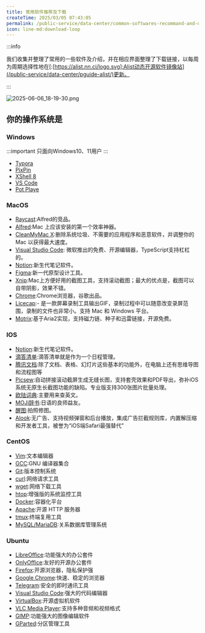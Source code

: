```yaml
---
title: 常用软件推荐及下载
createTime: 2025/03/05 07:43:05
permalink: /public-service/data-center/common-softwares-recommand-and-download/
icon: line-md:download-loop
---
```


:::info

我们收集并整理了常用的一些软件及介绍，并在相应界面整理了下载链接，以每周为周期选择性地在[:[https://alist.nn.ci/logo.svg]:Alist动态开源软件镜像站](/public-service/data-center/pguide-alist/)更新。

:::

<LinkCard icon="mdi:cube" href="https://download-recommend.pguide.cloud" title="常用软件推荐及下载页" description="Common Softwares recommend & download"></LinkCard>

![2025-06-06_18-19-30.png](../../../.vuepress/public/src/2025-06-06_18-19-30.png)

## 你的操作系统是
### Windows


:::important
只面向Windows10、11用户
:::
- [Typora](https://typora.io/)
- [PixPin](https://pixpinapp.com/)
- [XShell 8](https://www.xshell.com/zh/version-8-open-beta/)
- [VS Code](https://code.visualstudio.com/)
- [Pot Playe](https://potplayer.daum.net/)


### MacOS
- [Raycast](https://www.raycast.com/):Alfred的竞品。
- [Alfred](https://www.alfredapp.com/):Mac 上应该安装的第一个效率神器。
- [CleanMyMac X](https://cleanmymac.com/):删除系统垃圾、不需要的应用程序和恶意软件，并调整你的 Mac 以获得最大速度。
- [Visual Studio Code](https://code.visualstudio.com/): 微软推出的免费、开源编辑器，TypeScript支持杠杠的。
- [Notion](https://www.notion.com/):新生代笔记软件。
- [Figma](https://www.figma.com/):新一代原型设计工具。
- [Xnip](https://zh.xnipapp.com/):Mac上方便好用的截图工具，支持滚动截图；最大的优点是，截图可以自带阴影，效果不错。
- [Chrome](https://www.google.cn/chrome/):Chrome浏览器，谷歌出品。
- [Licecap](https://www.cockos.com/licecap/):- 是一款屏幕录制工具输出GIF，录制过程中可以随意改变录屏范围，录制的文件也非常小。支持 Mac 和 Windows 平台。
- [Motrix](https://motrix.app/):基于Aria2实现，支持磁力链、种子和迅雷链接，开源免费。
### IOS
- [Notion](https://www.notion.com/):新生代笔记软件。
- [滴答清单](https://dida365.com/download?language=zh_CN):滴答清单就是作为一个日程管理。
- [腾讯文档](https://docs.qq.com/home#download):除了文档、表格、幻灯片这些基本的功能外，在电脑上还有思维导图和流程图等
- [Picsew](https://apps.apple.com/cn/app/picsew-%E6%BB%9A%E5%8A%A8%E6%88%AA%E5%9B%BE-%E9%95%BF%E5%9B%BE%E6%8B%BC%E6%8E%A5/id1208145167):自动拼接滚动截屏生成无缝长图，支持套壳效果和PDF导出，弥补iOS系统无原生长截图功能的缺陷。专业版支持300张图片批量处理。
- [欧陆词典](https://www.eudic.net/v4/en/app/download):主要用来查英文。
- [MOJi辞书](https://www.mojidict.com/):日语的良师益友。
- [醒图](https://www.retouchpics.com/):拍照修图。
- [Alook](https://www.alookweb.com/):无广告、支持视频弹窗和后台播放，集成广告拦截规则库，内置解压缩和开发者工具，被誉为“iOS端Safari最强替代”

### CentOS
- [Vim](https://www.vim.org/download.php):文本编辑器
- [GCC](https://gcc.gnu.org/):GNU 编译器集合
- [Git](https://git-scm.com/downloads):版本控制系统
- [curl](https://curl.se/download.html):网络请求工具
- [wget](https://www.gnu.org/software/wget/):网络下载工具
- [htop](https://www.gnu.org/software/wget/):增强版的系统监控工具
- [Docker](https://www.docker.com/get-started/):容器化平台
- [Apache](https://httpd.apache.org/download.cgi):开源 HTTP 服务器
- [tmux](https://github.com/tmux/tmux):终端复用工具
- [MySQL/MariaDB](https://mariadb.org/download/?t=mariadb):关系数据库管理系统

### Ubuntu
- [LibreOffice](https://www.libreoffice.org/download/download-libreoffice/):功能强大的办公套件
- [OnlyOffice](https://www.onlyoffice.com/download-desktop.aspx):友好的开源办公套件
- [Firefox](https://www.mozilla.org/zh-CN/firefox/new/):开源浏览器，隐私保护强
- [Google Chrome](https://www.google.com/chrome/):快速、稳定的浏览器
- [Telegram](https://telegram.org/):安全的即时通讯工具
- [Visual Studio Code](https://code.visualstudio.com/Download):强大的代码编辑器
- [VirtualBox](https://www.virtualbox.org/wiki/Downloads):开源虚拟机软件
- [VLC Media Player](https://www.videolan.org/vlc/download-ubuntu.html):支持多种音频和视频格式
- [GIMP](https://www.gimp.org/downloads/):功能强大的图像编辑软件
- [GParted](https://gparted.org/download.php):分区管理工具

